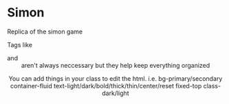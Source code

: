 # Simon
Replica of the simon game

Tags like <div> and <header> aren't always neccessary but they help keep everything organized

  
  You can add things in your class to edit the html.
  i.e. bg-primary/secondary
 container-fluid
  text-light/dark/bold/thick/thin/center/reset
  fixed-top
  class-dark/light
  
